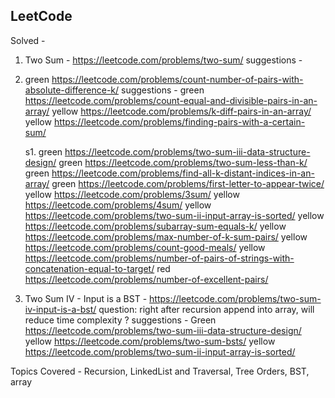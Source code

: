 
## LeetCode
Solved -
1.  Two Sum - https://leetcode.com/problems/two-sum/
    suggestions -
2.  green https://leetcode.com/problems/count-number-of-pairs-with-absolute-difference-k/
    suggestions -
        green https://leetcode.com/problems/count-equal-and-divisible-pairs-in-an-array/
        yellow https://leetcode.com/problems/k-diff-pairs-in-an-array/
        yellow https://leetcode.com/problems/finding-pairs-with-a-certain-sum/

    s1.    green https://leetcode.com/problems/two-sum-iii-data-structure-design/
        green https://leetcode.com/problems/two-sum-less-than-k/
        green https://leetcode.com/problems/find-all-k-distant-indices-in-an-array/
        green https://leetcode.com/problems/first-letter-to-appear-twice/
        yellow https://leetcode.com/problems/3sum/
        yellow https://leetcode.com/problems/4sum/
        yellow https://leetcode.com/problems/two-sum-ii-input-array-is-sorted/
        yellow https://leetcode.com/problems/subarray-sum-equals-k/
        yellow https://leetcode.com/problems/max-number-of-k-sum-pairs/
        yellow https://leetcode.com/problems/count-good-meals/
        yellow https://leetcode.com/problems/number-of-pairs-of-strings-with-concatenation-equal-to-target/
        red https://leetcode.com/problems/number-of-excellent-pairs/
        

2. Two Sum IV - Input is a BST - https://leetcode.com/problems/two-sum-iv-input-is-a-bst/
    question: right after recursion append into array, will reduce time complexity ?
    suggestions -
        Green https://leetcode.com/problems/two-sum-iii-data-structure-design/
        yellow https://leetcode.com/problems/two-sum-bsts/
        yellow https://leetcode.com/problems/two-sum-ii-input-array-is-sorted/


Topics Covered - Recursion, LinkedList and Traversal, Tree Orders, BST, array



